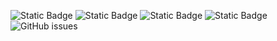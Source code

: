 ![Static Badge](https://img.shields.io/badge/blacklists-60-000000) ![Static Badge](https://img.shields.io/badge/blacklisted-2668919-cc0000) ![Static Badge](https://img.shields.io/badge/whitelisted-2245-00CC00) ![Static Badge](https://img.shields.io/badge/streaming_blacklist-28107-000000) ![GitHub issues](https://img.shields.io/github/issues/fabriziosalmi/blacklists)
